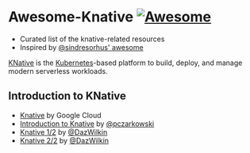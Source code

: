 # Awesome-Knative [![Awesome](https://awesome.re/badge.svg)](https://awesome.re)

- Curated list of the knative-related resources
- Inspired by [@sindresorhus' awesome](https://github.com/sindresorhus/awesome)

[KNative](https://github.com/knative/) is the [Kubernetes](https://kubernetes.io)-based platform to build, deploy, and manage modern serverless workloads.

## Introduction to KNative

- [Knative](https://cloud.google.com/knative/) by Google Cloud
- [Introduction to Knative](https://medium.com/@pczarkowski/introduction-to-knative-b93a0b9aeeef) by [@pczarkowski](https://medium.com/@pczarkowski)
- [Knative 1/2](https://medium.com/google-cloud/knative-408dacbc1953) by [@DazWilkin](https://medium.com/@DazWilkin)
- [Knative 2/2](https://medium.com/google-cloud/knative-2-2-e542d71d531d) by [@DazWilkin](https://medium.com/@DazWilkin)

